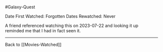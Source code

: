 #Galaxy-Quest

Date First Watched:  Forgotten
Dates Rewatched:  Never

A friend referenced watching this on 2023-07-22 and looking it up reminded me that I had in fact seen it.

---
Back to [[Movies-Watched]]